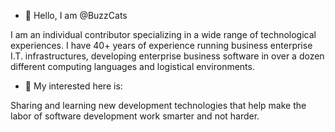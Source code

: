 - 👋 Hello, I am @BuzzCats

I am an individual contributor specializing in a wide range of technological experiences.  I have 40+ years of experience running business enterprise I.T. infrastructures, developing enterprise business software in over a dozen different computing languages and logistical environments.


- 👀 My interested here is:

Sharing and learning new development technologies that help make the labor of software development work smarter and not harder.



<!---
- 🌱 I’m currently learning ...
- 💞️ I’m looking to collaborate on ...
- 📫 How to reach me ...
--->

<!---
BuzzCats/BuzzCats is a ✨ special ✨ repository because its `README.md` (this file) appears on your GitHub profile.
You can click the Preview link to take a look at your changes.

Created: Sat-05/14/2022
--->

